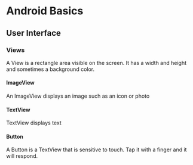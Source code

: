 # Android Basics

## User Interface

### Views
A View is a rectangle area visible on the screen. It has a width and height and sometimes a background color.

#### ImageView
An ImageView displays an image such as an icon or photo
#### TextView
TextView displays text
#### Button
A Button is a TextView that is sensitive to touch. Tap it with a finger and it will respond.
